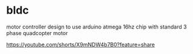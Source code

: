 # bldc
motor controller design to use arduino atmega 16hz chip with standard 3 phase quadcopter motor

https://youtube.com/shorts/X9mNDW4b7B0?feature=share

